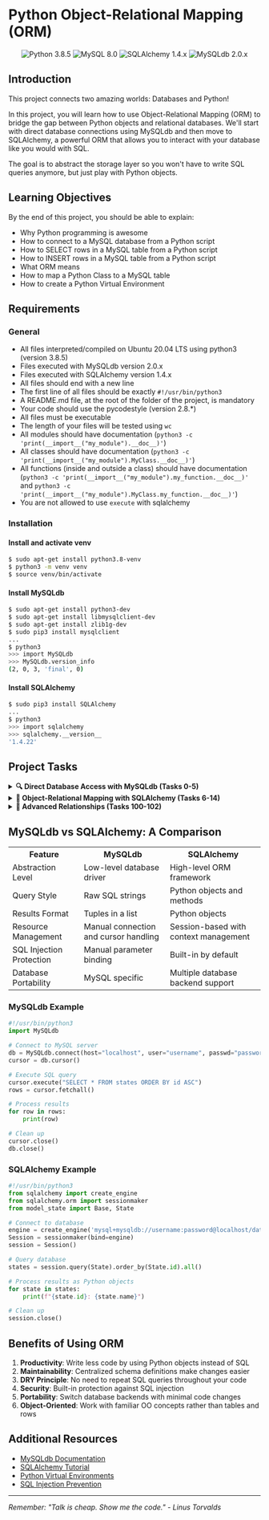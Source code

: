 # Python Object-Relational Mapping (ORM)

<p align="center">
  <img src="https://img.shields.io/badge/Python-3.8.5-blue.svg" alt="Python 3.8.5">
  <img src="https://img.shields.io/badge/MySQL-8.0-orange.svg" alt="MySQL 8.0">
  <img src="https://img.shields.io/badge/SQLAlchemy-1.4.x-red.svg" alt="SQLAlchemy 1.4.x">
  <img src="https://img.shields.io/badge/MySQLdb-2.0.x-green.svg" alt="MySQLdb 2.0.x">
</p>

## Introduction
This project connects two amazing worlds: Databases and Python!

In this project, you will learn how to use Object-Relational Mapping (ORM) to bridge the gap between Python objects and relational databases. We'll start with direct database connections using MySQLdb and then move to SQLAlchemy, a powerful ORM that allows you to interact with your database like you would with SQL.

The goal is to abstract the storage layer so you won't have to write SQL queries anymore, but just play with Python objects.

## Learning Objectives
By the end of this project, you should be able to explain:

* Why Python programming is awesome
* How to connect to a MySQL database from a Python script
* How to SELECT rows in a MySQL table from a Python script
* How to INSERT rows in a MySQL table from a Python script
* What ORM means
* How to map a Python Class to a MySQL table
* How to create a Python Virtual Environment

## Requirements

### General
* All files interpreted/compiled on Ubuntu 20.04 LTS using python3 (version 3.8.5)
* Files executed with MySQLdb version 2.0.x
* Files executed with SQLAlchemy version 1.4.x
* All files should end with a new line
* The first line of all files should be exactly `#!/usr/bin/python3`
* A README.md file, at the root of the folder of the project, is mandatory
* Your code should use the pycodestyle (version 2.8.*)
* All files must be executable
* The length of your files will be tested using `wc`
* All modules should have documentation (`python3 -c 'print(__import__("my_module").__doc__)'`)
* All classes should have documentation (`python3 -c 'print(__import__("my_module").MyClass.__doc__)'`)
* All functions (inside and outside a class) should have documentation (`python3 -c 'print(__import__("my_module").my_function.__doc__)'` and `python3 -c 'print(__import__("my_module").MyClass.my_function.__doc__)'`)
* You are not allowed to use `execute` with sqlalchemy

### Installation

#### Install and activate venv
```bash
$ sudo apt-get install python3.8-venv
$ python3 -m venv venv
$ source venv/bin/activate
```

#### Install MySQLdb
```bash
$ sudo apt-get install python3-dev
$ sudo apt-get install libmysqlclient-dev
$ sudo apt-get install zlib1g-dev
$ sudo pip3 install mysqlclient
...
$ python3
>>> import MySQLdb
>>> MySQLdb.version_info 
(2, 0, 3, 'final', 0)
```

#### Install SQLAlchemy
```bash
$ sudo pip3 install SQLAlchemy
...
$ python3
>>> import sqlalchemy
>>> sqlalchemy.__version__ 
'1.4.22'
```

## Project Tasks

<details>
<summary><strong>🔍 Direct Database Access with MySQLdb (Tasks 0-5)</strong></summary>

### 0. Get all states
Write a script that lists all states from the database `hbtn_0e_0_usa`.

### 1. Filter states
Write a script that lists all states with a name starting with N from the database `hbtn_0e_0_usa`.

### 2. Filter states by user input
Write a script that takes in an argument and displays all values in the states table where name matches the argument.

### 3. SQL Injection...
Write a script that takes in arguments and displays all values in the states table where name matches the argument, safe from SQL injection.

### 4. Cities by states
Write a script that lists all cities from the database `hbtn_0e_4_usa`.

### 5. All cities by state
Write a script that takes in the name of a state as an argument and lists all cities of that state.
</details>

<details>
<summary><strong>🔧 Object-Relational Mapping with SQLAlchemy (Tasks 6-14)</strong></summary>

### 6. First state model
Write a python file that contains the class definition of a State and an instance Base = declarative_base().

### 7. All states via SQLAlchemy
Write a script that lists all State objects from the database `hbtn_0e_6_usa`.

### 8. First state
Write a script that prints the first State object from the database `hbtn_0e_6_usa`.

### 9. Contains `a`
Write a script that lists all State objects that contain the letter a from the database `hbtn_0e_6_usa`.

### 10. Get a state
Write a script that prints the State object with the name passed as argument from the database `hbtn_0e_6_usa`.

### 11. Add a new state
Write a script that adds the State object "Louisiana" to the database `hbtn_0e_6_usa`.

### 12. Update a state
Write a script that changes the name of a State object from the database `hbtn_0e_6_usa`.

### 13. Delete states
Write a script that deletes all State objects with a name containing the letter a from the database `hbtn_0e_6_usa`.

### 14. Cities in state
Write a Python file similar to model_state.py named model_city.py that contains the class definition of a City.
</details>

<details>
<summary><strong>🌟 Advanced Relationships (Tasks 100-102)</strong></summary>

### 100. Relationship states cities
Improve the files model_city.py and model_state.py to work with a relationship.

### 101. List relationship states cities
Write a script that lists all State objects, and corresponding City objects, contained in the database hbtn_0e_101_usa.

### 102. Cities by states
List all City objects from the database hbtn_0e_101_usa, sorted by city id.
</details>

## MySQLdb vs SQLAlchemy: A Comparison

<table>
  <tr>
    <th>Feature</th>
    <th>MySQLdb</th>
    <th>SQLAlchemy</th>
  </tr>
  <tr>
    <td>Abstraction Level</td>
    <td>Low-level database driver</td>
    <td>High-level ORM framework</td>
  </tr>
  <tr>
    <td>Query Style</td>
    <td>Raw SQL strings</td>
    <td>Python objects and methods</td>
  </tr>
  <tr>
    <td>Results Format</td>
    <td>Tuples in a list</td>
    <td>Python objects</td>
  </tr>
  <tr>
    <td>Resource Management</td>
    <td>Manual connection and cursor handling</td>
    <td>Session-based with context management</td>
  </tr>
  <tr>
    <td>SQL Injection Protection</td>
    <td>Manual parameter binding</td>
    <td>Built-in by default</td>
  </tr>
  <tr>
    <td>Database Portability</td>
    <td>MySQL specific</td>
    <td>Multiple database backend support</td>
  </tr>
</table>

### MySQLdb Example
```python
#!/usr/bin/python3
import MySQLdb

# Connect to MySQL server
db = MySQLdb.connect(host="localhost", user="username", passwd="password", db="database_name")
cursor = db.cursor()

# Execute SQL query
cursor.execute("SELECT * FROM states ORDER BY id ASC")
rows = cursor.fetchall()

# Process results
for row in rows:
    print(row)

# Clean up
cursor.close()
db.close()
```

### SQLAlchemy Example
```python
#!/usr/bin/python3
from sqlalchemy import create_engine
from sqlalchemy.orm import sessionmaker
from model_state import Base, State

# Connect to database
engine = create_engine('mysql+mysqldb://username:password@localhost/database_name')
Session = sessionmaker(bind=engine)
session = Session()

# Query database
states = session.query(State).order_by(State.id).all()

# Process results as Python objects
for state in states:
    print(f"{state.id}: {state.name}")

# Clean up
session.close()
```

## Benefits of Using ORM

1. **Productivity**: Write less code by using Python objects instead of SQL
2. **Maintainability**: Centralized schema definitions make changes easier
3. **DRY Principle**: No need to repeat SQL queries throughout your code
4. **Security**: Built-in protection against SQL injection
5. **Portability**: Switch database backends with minimal code changes
6. **Object-Oriented**: Work with familiar OO concepts rather than tables and rows

## Additional Resources

* [MySQLdb Documentation](https://mysqlclient.readthedocs.io/)
* [SQLAlchemy Tutorial](https://docs.sqlalchemy.org/en/14/orm/tutorial.html)
* [Python Virtual Environments](https://docs.python.org/3/tutorial/venv.html)
* [SQL Injection Prevention](https://bobby-tables.com/python)

---

*Remember: "Talk is cheap. Show me the code." - Linus Torvalds*
